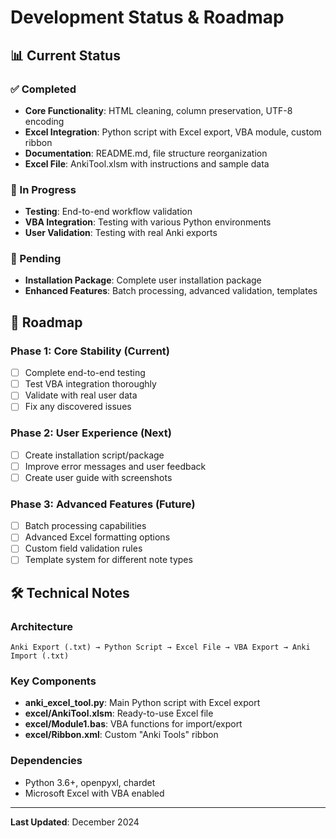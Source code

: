 # Development Status & Roadmap

## 📊 Current Status

### ✅ Completed
- **Core Functionality**: HTML cleaning, column preservation, UTF-8 encoding
- **Excel Integration**: Python script with Excel export, VBA module, custom ribbon
- **Documentation**: README.md, file structure reorganization
- **Excel File**: AnkiTool.xlsm with instructions and sample data

### 🔄 In Progress
- **Testing**: End-to-end workflow validation
- **VBA Integration**: Testing with various Python environments
- **User Validation**: Testing with real Anki exports

### 🚧 Pending
- **Installation Package**: Complete user installation package
- **Enhanced Features**: Batch processing, advanced validation, templates

## 🎯 Roadmap

### Phase 1: Core Stability (Current)
- [ ] Complete end-to-end testing
- [ ] Test VBA integration thoroughly
- [ ] Validate with real user data
- [ ] Fix any discovered issues

### Phase 2: User Experience (Next)
- [ ] Create installation script/package
- [ ] Improve error messages and user feedback
- [ ] Create user guide with screenshots

### Phase 3: Advanced Features (Future)
- [ ] Batch processing capabilities
- [ ] Advanced Excel formatting options
- [ ] Custom field validation rules
- [ ] Template system for different note types

## 🛠️ Technical Notes

### Architecture
```
Anki Export (.txt) → Python Script → Excel File → VBA Export → Anki Import (.txt)
```

### Key Components
- **anki_excel_tool.py**: Main Python script with Excel export
- **excel/AnkiTool.xlsm**: Ready-to-use Excel file
- **excel/Module1.bas**: VBA functions for import/export
- **excel/Ribbon.xml**: Custom "Anki Tools" ribbon

### Dependencies
- Python 3.6+, openpyxl, chardet
- Microsoft Excel with VBA enabled

---

**Last Updated**: December 2024 